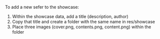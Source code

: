 To add a new sefer to the showcase:
1. Within the showcase data, add a title (description, author) 
2. Copy that title and create a folder with the same name in res/showcase
3. Place three images (cover.png, contents.png, content.png) within the folder
